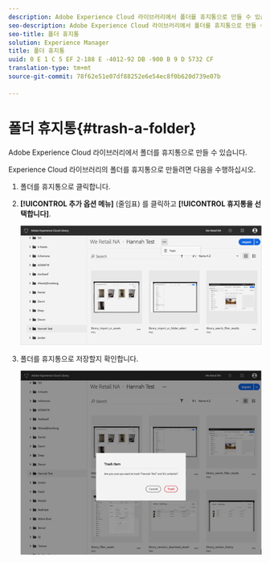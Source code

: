 ```yaml
---
description: Adobe Experience Cloud 라이브러리에서 폴더를 휴지통으로 만들 수 있습니다.
seo-description: Adobe Experience Cloud 라이브러리에서 폴더를 휴지통으로 만들 수 있습니다.
seo-title: 폴더 휴지통
solution: Experience Manager
title: 폴더 휴지통
uuid: 0 E 1 C 5 EF 2-188 E -4012-92 DB -900 B 9 D 5732 CF
translation-type: tm+mt
source-git-commit: 78f62e51e07df88252e6e54ec8f0b620d739e07b

---
```



# 폴더 휴지통{#trash-a-folder}

Adobe Experience Cloud 라이브러리에서 폴더를 휴지통으로 만들 수 있습니다.

Experience Cloud 라이브러리의 폴더를 휴지통으로 만들려면 다음을 수행하십시오.

1. 폴더를 휴지통으로 클릭합니다.
1. **[!UICONTROL 추가 옵션 메뉴]** (줄임표) 를 클릭하고 **[!UICONTROL 휴지통을 선택합니다]**.

   ![](assets/library_folder_trash.png)

1. 폴더를 휴지통으로 저장할지 확인합니다.

   ![](assets/library_folder_trash_confirm.png)

